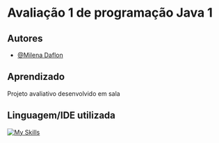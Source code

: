 # Avaliação 1 de programação Java 1

## Autores

- [@Milena Daflon](https://github.com/foxwire96)

## Aprendizado

Projeto avaliativo desenvolvido em sala 

## Linguagem/IDE utilizada
[![My Skills](https://skillicons.dev/icons?i=java,eclipse&perline=3)](https://skillicons.dev)
